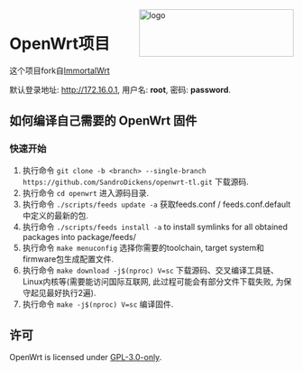 <img src="https://openwrt.org/_media/logo.png" alt="logo" width="274" height="84" align="right">

# OpenWrt项目

这个项目fork自[ImmortalWrt](https://github.com/immortalwrt/immortalwrt)

默认登录地址: http://172.16.0.1, 用户名: __root__, 密码: __password__.

## 如何编译自己需要的 OpenWrt 固件
### 快速开始
1. 执行命令 `git clone -b <branch> --single-branch https://github.com/SandroDickens/openwrt-tl.git` 下载源码.
2. 执行命令 `cd openwrt` 进入源码目录.
3. 执行命令 `./scripts/feeds update -a` 获取feeds.conf / feeds.conf.default中定义的最新的包.
4. 执行命令 `./scripts/feeds install -a` to install symlinks for all obtained packages into package/feeds/
5. 执行命令 `make menuconfig` 选择你需要的toolchain, target system和firmware包生成配置文件.
6. 执行命令 `make download -j$(nproc) V=sc` 下载源码、交叉编译工具链、Linux内核等(需要能访问国际互联网, 此过程可能会有部分文件下载失败, 为保守起见最好执行2遍).
7. 执行命令 `make -j$(nproc) V=sc` 编译固件.

## 许可
OpenWrt is licensed under [GPL-3.0-only](https://spdx.org/licenses/GPL-3.0-only.html).
